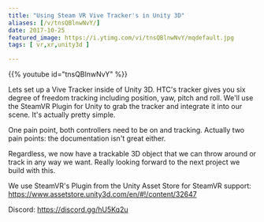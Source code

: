 ```yaml
---
title: "Using Steam VR Vive Tracker's in Unity 3D"
aliases: [/v/tnsQBlnwNvY/]
date: 2017-10-25
featured_image: https://i.ytimg.com/vi/tnsQBlnwNvY/mqdefault.jpg
tags: [ vr,xr,unity3d ]

---
```


{{% youtube id="tnsQBlnwNvY" %}}

Lets set up a Vive Tracker inside of Unity 3D. HTC's tracker gives you six degree of freedom tracking including position, yaw, pitch and roll. We'll use the SteamVR Plugin for Unity to grab the tracker and integrate it into our scene. It's actually pretty simple.

One pain point, both controllers need to be on and tracking. Actually two pain points: the documentation isn't great either.

Regardless, we now have a trackable 3D object that we can throw around or track in any way we want. Really looking forward to the next project we build with this.

We use SteamVR's Plugin from the Unity Asset Store for SteamVR support: https://www.assetstore.unity3d.com/en/#!/content/32647

Discord: https://discord.gg/hU5Kq2u